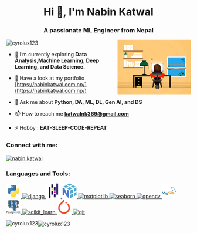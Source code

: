 <h1 align="center">Hi 👋, I'm Nabin Katwal</h1>
<h3 align="center">A passionate ML Engineer from Nepal</h3>
<img align="right" alt="Coding" width="200" src="JXA0.gif">

<p align="left"> <img src="https://komarev.com/ghpvc/?username=cyrolux123&label=Profile%20views&color=0e75b6&style=flat" alt="cyrolux123" /> </p>

- 🌱 I’m currently exploring **Data Analysis,Machine Learning, Deep Learning, and Data Science.**

- 🔭 Have a look at my portfolio [https://nabinkatwal.com.np/](https://nabinkatwal.com.np/)

- 💬 Ask me about **Python, DA, ML, DL, Gen AI, and DS**

- 📫 How to reach me **katwalnk369@gmail.com**

- ⚡ Hobby : **EAT-SLEEP-CODE-REPEAT**

<h3 align="left">Connect with me:</h3>
<p align="left">
<a href="https://linkedin.com/in/nabinkatwal" target="blank"><img align="center" src="https://raw.githubusercontent.com/rahuldkjain/github-profile-readme-generator/master/src/images/icons/Social/linked-in-alt.svg" alt="nabin katwal" height="30" width="40" /></a>
</p>

<h3 align="left">Languages and Tools:</h3>
<p align="left"> 
  <a href="https://www.python.org" target="_blank" rel="noreferrer"> <img src="https://raw.githubusercontent.com/devicons/devicon/master/icons/python/python-original.svg" alt="python" width="40" height="40"/> </a> 
  <a href="https://www.djangoproject.com/" target="_blank" rel="noreferrer"> <img src="https://cdn.worldvectorlogo.com/logos/django.svg" alt="django" width="40" height="40"/> </a>
  <a href="https://pandas.pydata.org/" target="_blank" rel="noreferrer"> <img src="https://raw.githubusercontent.com/devicons/devicon/2ae2a900d2f041da66e950e4d48052658d850630/icons/pandas/pandas-original.svg" alt="pandas" width="40" height="40"/> </a> 
  <a href="https://numpy.org/" target="_blank" rel="noreferrer">
  <img src="https://raw.githubusercontent.com/devicons/devicon/2ae2a900d2f041da66e950e4d48052658d850630/icons/numpy/numpy-original.svg" alt="numpy" width="40" height="40"/>
</a>
  <a href="https://matplotlib.org/" target="_blank" rel="noreferrer">
  <img src="https://upload.wikimedia.org/wikipedia/commons/thumb/0/01/Created_with_Matplotlib-logo.svg/2048px-Created_with_Matplotlib-logo.svg.png" alt="matplotlib" width="40" height="40"/>
</a>
  <a href="https://seaborn.pydata.org/" target="_blank" rel="noreferrer"> <img src="https://seaborn.pydata.org/_images/logo-mark-lightbg.svg" alt="seaborn" width="40" height="40"/> </a>
  <a href="https://opencv.org/" target="_blank" rel="noreferrer"> <img src="https://www.vectorlogo.zone/logos/opencv/opencv-icon.svg" alt="opencv" width="40" height="40"/> </a>
  <a href="https://www.mysql.com" target="_blank" rel="noreferrer">
    <img src="https://raw.githubusercontent.com/devicons/devicon/master/icons/mysql/mysql-original-wordmark.svg" alt="mysql" width="40" height="40"/>
</a>
  <a href="https://www.postgresql.org" target="_blank" rel="noreferrer"> <img src="https://raw.githubusercontent.com/devicons/devicon/master/icons/postgresql/postgresql-original-wordmark.svg" alt="postgresql" width="40" height="40"/> </a> 
  <a href="https://scikit-learn.org/" target="_blank" rel="noreferrer"> <img src="https://upload.wikimedia.org/wikipedia/commons/0/05/Scikit_learn_logo_small.svg" alt="scikit_learn" width="40" height="40"/> </a>
  <a href="https://pytorch.org/" target="_blank" rel="noreferrer"> <img src="https://raw.githubusercontent.com/devicons/devicon/master/icons/pytorch/pytorch-original.svg" alt="pytorch" width="40" height="40"/> </a>
  <a href="https://git-scm.com/" target="_blank" rel="noreferrer"> <img src="https://www.vectorlogo.zone/logos/git-scm/git-scm-icon.svg" alt="git" width="40" height="40"/> </a>
</p>

<p><img align="left" src="https://github-readme-stats.vercel.app/api/top-langs?username=cyrolux123&show_icons=true&locale=en&layout=compact" alt="cyrolux123" /></p>
<p><img align="center" src="https://github-readme-streak-stats.herokuapp.com/?user=cyrolux123&" alt="cyrolux123" /></p>
